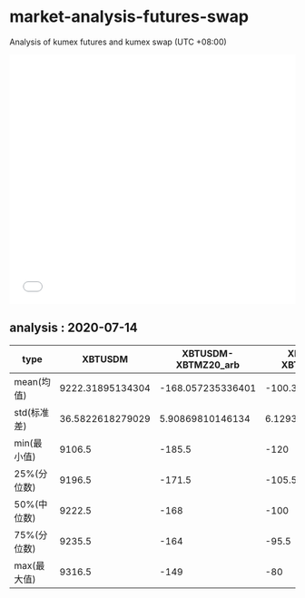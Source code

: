 # market-analysis-futures-swap
Analysis of kumex futures and kumex swap (UTC +08:00)

<iframe width="100%" height="440" src="./data.html" frameborder="no" border="0" scrolling="no"></iframe>

## analysis : 2020-07-14

type|XBTUSDM|XBTUSDM-XBTMZ20_arb|XBTUSDM-XBTMU20_arb|
---|---|---|---
mean(均值) | 9222.31895134304 | -168.057235336401 | -100.355702258099
std(标准差) | 36.5822618279029 | 5.90869810146134 | 6.12936473200377
min(最小值) | 9106.5 | -185.5 | -120
25%(分位数) | 9196.5 | -171.5 | -105.5
50%(中位数) | 9222.5 | -168 | -100
75%(分位数) | 9235.5 | -164 | -95.5
max(最大值) | 9316.5 | -149 | -80
